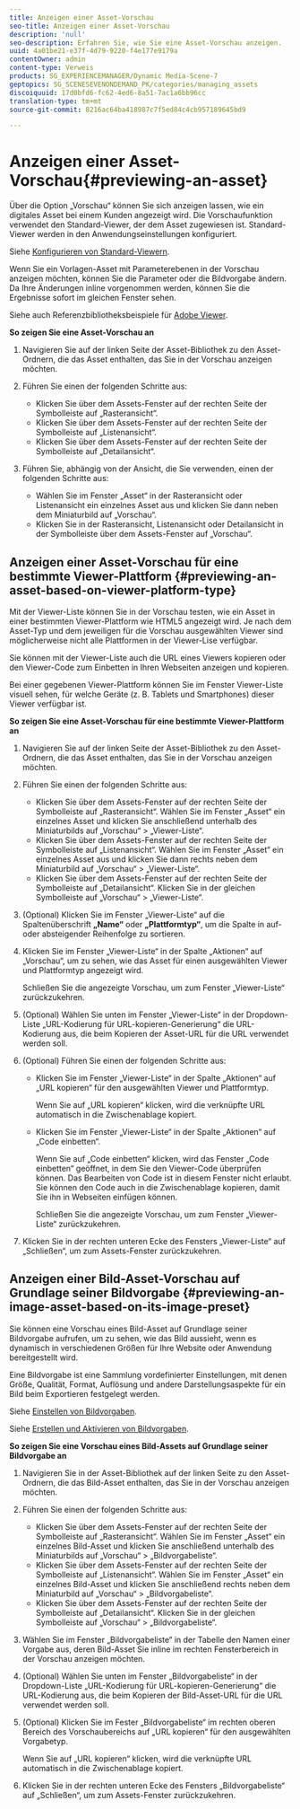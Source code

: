 ```yaml
---
title: Anzeigen einer Asset-Vorschau
seo-title: Anzeigen einer Asset-Vorschau
description: 'null'
seo-description: Erfahren Sie, wie Sie eine Asset-Vorschau anzeigen.
uuid: 4a01be21-e37f-4d79-9220-f4e177e9179a
contentOwner: admin
content-type: Verweis
products: SG_EXPERIENCEMANAGER/Dynamic Media-Scene-7
geptopics: SG_SCENESEVENONDEMAND_PK/categories/managing_assets
discoiquuid: 17d0bfd6-fc62-4ed6-8a51-7ac1a6bb96cc
translation-type: tm+mt
source-git-commit: 8216ac64ba418987c7f5ed84c4cb957189645bd9

---
```



# Anzeigen einer Asset-Vorschau{#previewing-an-asset}

Über die Option „Vorschau“ können Sie sich anzeigen lassen, wie ein digitales Asset bei einem Kunden angezeigt wird. Die Vorschaufunktion verwendet den Standard-Viewer, der dem Asset zugewiesen ist. Standard-Viewer werden in den Anwendungseinstellungen konfiguriert. 

Siehe [Konfigurieren von Standard-Viewern](application-setup.md#configuring_default_viewers).

Wenn Sie ein Vorlagen-Asset mit Parameterebenen in der Vorschau anzeigen möchten, können Sie die Parameter oder die Bildvorgabe ändern. Da Ihre Änderungen inline vorgenommen werden, können Sie die Ergebnisse sofort im gleichen Fenster sehen.

Siehe auch Referenzbibliotheksbeispiele für [Adobe Viewer](https://landing.adobe.com/en/na/dynamic-media/ctir-2755/live-demos.html).

**So zeigen Sie eine Asset-Vorschau an**

1. Navigieren Sie auf der linken Seite der Asset-Bibliothek zu den Asset-Ordnern, die das Asset enthalten, das Sie in der Vorschau anzeigen möchten.
1. Führen Sie einen der folgenden Schritte aus:

   * Klicken Sie über dem Assets-Fenster auf der rechten Seite der Symbolleiste auf „Rasteransicht“.
   * Klicken Sie über dem Assets-Fenster auf der rechten Seite der Symbolleiste auf „Listenansicht“.
   * Klicken Sie über dem Assets-Fenster auf der rechten Seite der Symbolleiste auf „Detailansicht“.

1. Führen Sie, abhängig von der Ansicht, die Sie verwenden, einen der folgenden Schritte aus:

   * Wählen Sie im Fenster „Asset“ in der Rasteransicht oder Listenansicht ein einzelnes Asset aus und klicken Sie dann neben dem Miniaturbild auf „Vorschau“.
   * Klicken Sie in der Rasteransicht, Listenansicht oder Detailansicht in der Symbolleiste über dem Assets-Fenster auf „Vorschau“.

## Anzeigen einer Asset-Vorschau für eine bestimmte Viewer-Plattform {#previewing-an-asset-based-on-viewer-platform-type}

Mit der Viewer-Liste können Sie in der Vorschau testen, wie ein Asset in einer bestimmten Viewer-Plattform wie HTML5 angezeigt wird. Je nach dem Asset-Typ und dem jeweiligen für die Vorschau ausgewählten Viewer sind möglicherweise nicht alle Plattformen in der Viewer-Lise verfügbar.

Sie können mit der Viewer-Liste auch die URL eines Viewers kopieren oder den Viewer-Code zum Einbetten in Ihren Webseiten anzeigen und kopieren.

Bei einer gegebenen Viewer-Plattform können Sie im Fenster Viewer-Liste visuell sehen, für welche Geräte (z. B. Tablets und Smartphones) dieser Viewer verfügbar ist.

**So zeigen Sie eine Asset-Vorschau für eine bestimmte Viewer-Plattform an**

1. Navigieren Sie auf der linken Seite der Asset-Bibliothek zu den Asset-Ordnern, die das Asset enthalten, das Sie in der Vorschau anzeigen möchten.
1. Führen Sie einen der folgenden Schritte aus:

   * Klicken Sie über dem Assets-Fenster auf der rechten Seite der Symbolleiste auf „Rasteransicht“. Wählen Sie im Fenster „Asset“ ein einzelnes Asset und klicken Sie anschließend unterhalb des Miniaturbilds auf „Vorschau“ &gt; „Viewer-Liste“.
   * Klicken Sie über dem Assets-Fenster auf der rechten Seite der Symbolleiste auf „Listenansicht“. Wählen Sie im Fenster „Asset“ ein einzelnes Asset aus und klicken Sie dann rechts neben dem Miniaturbild auf „Vorschau“ &gt; „Viewer-Liste“.
   * Klicken Sie über dem Assets-Fenster auf der rechten Seite der Symbolleiste auf „Detailansicht“. Klicken Sie in der gleichen Symbolleiste auf „Vorschau“ &gt; „Viewer-Liste“.

1. (Optional) Klicken Sie im Fenster „Viewer-Liste“ auf die Spaltenüberschrift **„Name“** oder **„Plattformtyp“**, um die Spalte in auf- oder absteigender Reihenfolge zu sortieren.
1. Klicken Sie im Fenster „Viewer-Liste“ in der Spalte „Aktionen“ auf „Vorschau“, um zu sehen, wie das Asset für einen ausgewählten Viewer und Plattformtyp angezeigt wird.

   Schließen Sie die angezeigte Vorschau, um zum Fenster „Viewer-Liste“ zurückzukehren.

1. (Optional) Wählen Sie unten im Fenster „Viewer-Liste“ in der Dropdown-Liste „URL-Kodierung für URL-kopieren-Generierung“ die URL-Kodierung aus, die beim Kopieren der Asset-URL für die URL verwendet werden soll.
1. (Optional) Führen Sie einen der folgenden Schritte aus:

   * Klicken Sie im Fenster „Viewer-Liste“ in der Spalte „Aktionen“ auf „URL kopieren“ für den ausgewählten Viewer und Plattformtyp.

      Wenn Sie auf „URL kopieren“ klicken, wird die verknüpfte URL automatisch in die Zwischenablage kopiert.

   * Klicken Sie im Fenster „Viewer-Liste“ in der Spalte „Aktionen“ auf „Code einbetten“.

      Wenn Sie auf „Code einbetten“ klicken, wird das Fenster „Code einbetten“ geöffnet, in dem Sie den Viewer-Code überprüfen können. Das Bearbeiten von Code ist in diesem Fenster nicht erlaubt. Sie können den Code auch in die Zwischenablage kopieren, damit Sie ihn in Webseiten einfügen können.

      Schließen Sie die angezeigte Vorschau, um zum Fenster „Viewer-Liste“ zurückzukehren.

1. Klicken Sie in der rechten unteren Ecke des Fensters „Viewer-Liste“ auf „Schließen“, um zum Assets-Fenster zurückzukehren.

## Anzeigen einer Bild-Asset-Vorschau auf Grundlage seiner Bildvorgabe {#previewing-an-image-asset-based-on-its-image-preset}

Sie können eine Vorschau eines Bild-Asset auf Grundlage seiner Bildvorgabe aufrufen, um zu sehen, wie das Bild aussieht, wenn es dynamisch in verschiedenen Größen für Ihre Website oder Anwendung bereitgestellt wird.

Eine Bildvorgabe ist eine Sammlung vordefinierter Einstellungen, mit denen Größe, Qualität, Format, Auflösung und andere Darstellungsaspekte für ein Bild beim Exportieren festgelegt werden. 

Siehe [Einstellen von Bildvorgaben](setting-image-presets.md#setting_up_image_presets).

Siehe [Erstellen und Aktivieren von Bildvorgaben](creating-enabling-image-presets.md#creating_and_enabling_image_presets).

**So zeigen Sie eine Vorschau eines Bild-Assets auf Grundlage seiner Bildvorgabe an**

1. Navigieren Sie in der Asset-Bibliothek auf der linken Seite zu den Asset-Ordnern, die das Bild-Asset enthalten, das Sie in der Vorschau anzeigen möchten.
1. Führen Sie einen der folgenden Schritte aus:

   * Klicken Sie über dem Assets-Fenster auf der rechten Seite der Symbolleiste auf „Rasteransicht“. Wählen Sie im Fenster „Asset“ ein einzelnes Bild-Asset und klicken Sie anschließend unterhalb des Miniaturbilds auf „Vorschau“ &gt; „Bildvorgabeliste“.
   * Klicken Sie über dem Assets-Fenster auf der rechten Seite der Symbolleiste auf „Listenansicht“. Wählen Sie im Fenster „Asset“ ein einzelnes Bild-Asset und klicken Sie anschließend rechts neben dem Miniaturbild auf „Vorschau“ &gt; „Bildvorgabeliste“.
   * Klicken Sie über dem Assets-Fenster auf der rechten Seite der Symbolleiste auf „Detailansicht“. Klicken Sie in der gleichen Symbolleiste auf „Vorschau“ &gt; „Bildvorgabeliste“.

1. Wählen Sie im Fenster „Bildvorgabeliste“ in der Tabelle den Namen einer Vorgabe aus, deren Bild-Asset Sie inline im rechten Fensterbereich in der Vorschau anzeigen möchten.
1. (Optional) Wählen Sie unten im Fenster „Bildvorgabeliste“ in der Dropdown-Liste „URL-Kodierung für URL-kopieren-Generierung“ die URL-Kodierung aus, die beim Kopieren der Bild-Asset-URL für die URL verwendet werden soll.
1. (Optional) Klicken Sie im Fester „Bildvorgabeliste“ im rechten oberen Bereich des Vorschaubereichs auf „URL kopieren“ für den ausgewählten Vorgabetyp.

   Wenn Sie auf „URL kopieren“ klicken, wird die verknüpfte URL automatisch in die Zwischenablage kopiert.

1. Klicken Sie in der rechten unteren Ecke des Fensters „Bildvorgabeliste“ auf „Schließen“, um zum Assets-Fenster zurückzukehren.

